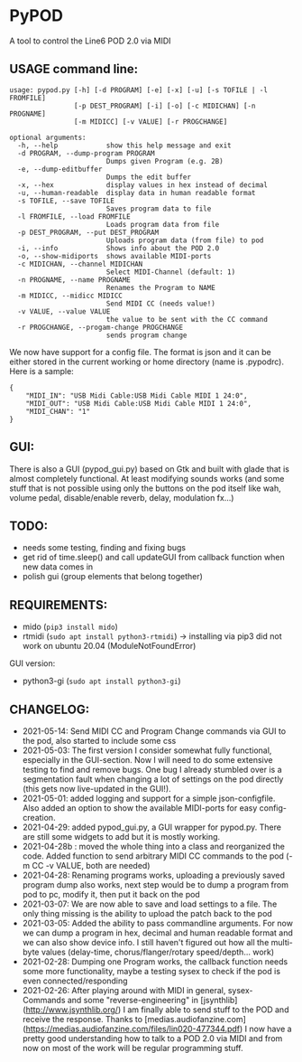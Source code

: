 # PyPOD

A tool to control the Line6 POD 2.0 via MIDI

## USAGE command line:

    usage: pypod.py [-h] [-d PROGRAM] [-e] [-x] [-u] [-s TOFILE | -l FROMFILE]
                    [-p DEST_PROGRAM] [-i] [-o] [-c MIDICHAN] [-n PROGNAME]
                    [-m MIDICC] [-v VALUE] [-r PROGCHANGE]

    optional arguments:
      -h, --help            show this help message and exit
      -d PROGRAM, --dump-program PROGRAM
                            Dumps given Program (e.g. 2B)
      -e, --dump-editbuffer
                            Dumps the edit buffer
      -x, --hex             display values in hex instead of decimal
      -u, --human-readable  display data in human readable format
      -s TOFILE, --save TOFILE
                            Saves program data to file
      -l FROMFILE, --load FROMFILE
                            Loads program data from file
      -p DEST_PROGRAM, --put DEST_PROGRAM
                            Uploads program data (from file) to pod
      -i, --info            Shows info about the POD 2.0
      -o, --show-midiports  shows available MIDI-ports
      -c MIDICHAN, --channel MIDICHAN
                            Select MIDI-Channel (default: 1)
      -n PROGNAME, --name PROGNAME
                            Renames the Program to NAME
      -m MIDICC, --midicc MIDICC
                            Send MIDI CC (needs value!)
      -v VALUE, --value VALUE
                            the value to be sent with the CC command
      -r PROGCHANGE, --progam-change PROGCHANGE
                            sends program change

We now have support for a config file. The format is json and it can be either stored in the current working or home directory (name is .pypodrc). Here is a sample:

    {
        "MIDI_IN": "USB Midi Cable:USB Midi Cable MIDI 1 24:0",
        "MIDI_OUT": "USB Midi Cable:USB Midi Cable MIDI 1 24:0",
        "MIDI_CHAN": "1"
    }

## GUI:

There is also a GUI (pypod_gui.py) based on Gtk and built with glade that is almost completely functional. At least modifying sounds works (and some stuff that is not possible using only the
buttons on the pod itself like wah, volume pedal, disable/enable reverb, delay, modulation fx...)

## TODO:

* needs some testing, finding and fixing bugs
* get rid of time.sleep() and call updateGUI from callback function when new data comes in
* polish gui (group elements that belong together)

## REQUIREMENTS:

* mido (```pip3 install mido```)
* rtmidi (```sudo apt install python3-rtmidi```) -> installing via pip3 did not work on ubuntu 20.04 (ModuleNotFoundError)

GUI version:

* python3-gi (```sudo apt install python3-gi```)

## CHANGELOG:

* 2021-05-14: Send MIDI CC and Program Change commands via GUI to the pod, also started to include some css
* 2021-05-03: The first version I consider somewhat fully functional, especially in the GUI-section. Now I will need to do some extensive testing to find and remove bugs. One bug I already stumbled over is a segmentation fault when changing a lot of settings on the pod directly (this gets now live-updated in the GUI!).
* 2021-05-01: added logging and support for a simple json-configfile. Also added an option to show the available MIDI-ports for easy config-creation.
* 2021-04-29: added pypod_gui.py, a GUI wrapper for pypod.py. There are still some widgets to add but it is mostly working.
* 2021-04-28b : moved the whole thing into a class and reorganized the code. Added function to send arbitrary MIDI CC commands to the pod (-m CC -v VALUE, both are needed)
* 2021-04-28: Renaming programs works, uploading a previously saved program dump also works, next step would be to dump a program from pod to pc, modify it, then put it back on the pod
* 2021-03-07: We are now able to save and load settings to a file. The only thing missing is the ability to upload the patch back to the pod
* 2021-03-05: Added the ability to pass commandline arguments. For now we can dump a program in hex, decimal and human readable format and we can also show device info. I still haven't figured out how all the multi-byte values (delay-time, chorus/flanger/rotary speed/depth... work)
* 2021-02-28: Dumping one Program works, the callback function needs some more functionality, maybe a testing sysex to check if the pod is even connected/responding
* 2021-02-26: After playing around with MIDI in general, sysex-Commands and some "reverse-engineering" in [jsynthlib] (http://www.jsynthlib.org/) I am finally able to send stuff to the POD and receive the response. Thanks to [medias.audiofanzine.com] (https://medias.audiofanzine.com/files/lin020-477344.pdf) I now have a pretty good understanding how to talk to a POD 2.0 via MIDI and from now on most of the work will be regular programming stuff.
